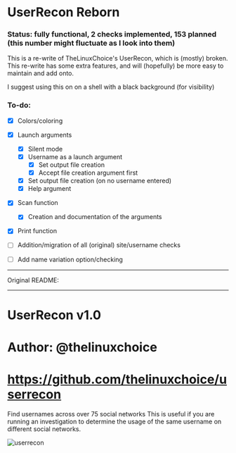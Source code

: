 # UserRecon Reborn

### Status: fully functional, 2 checks implemented, 153 planned (this number might fluctuate as I look into them)

This is a re-write of TheLinuxChoice's UserRecon, which is (mostly) broken. This re-write has some extra features, and will (hopefully) be more easy to maintain and add onto.

I suggest using this on on a shell with a black background (for visibility)

### To-do:

- [x] Colors/coloring
- [x] Launch arguments
   - [x] Silent mode
   - [x] Username as a launch argument
      - [x] Set output file creation
      - [x] Accept file creation argument first
   - [x] Set output file creation (on no username entered)
   - [x] Help argument
- [x] Scan function
   - [x] Creation and documentation of the arguments
- [x] Print function
- [ ] Addition/migration of all (original) site/username checks
- [ ] Add name variation option/checking


----------------

Original README:

----------------

# UserRecon v1.0

# Author: @thelinuxchoice
# https://github.com/thelinuxchoice/userrecon

Find usernames across over 75 social networks
This is useful if you are running an investigation to determine the usage of the same username on different social networks.

![userrecon](./userrecon.png)
